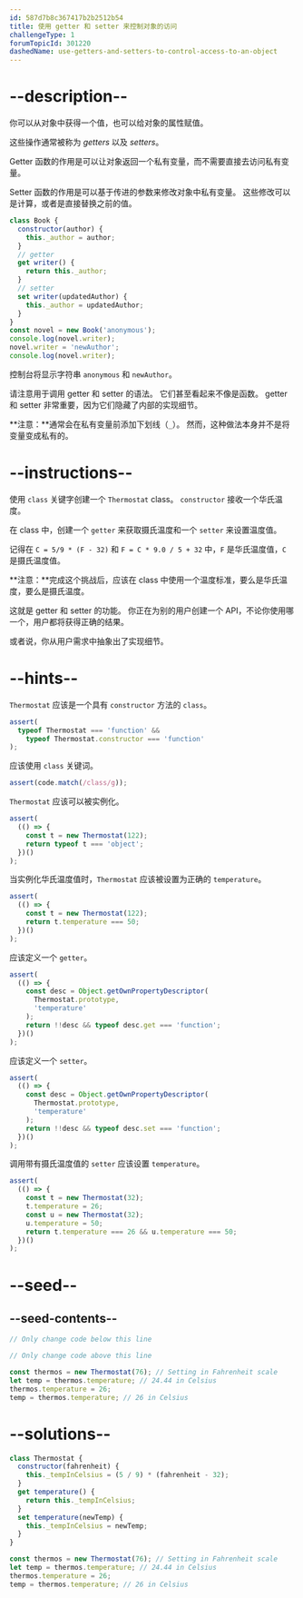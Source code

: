 ```yaml
---
id: 587d7b8c367417b2b2512b54
title: 使用 getter 和 setter 来控制对象的访问
challengeType: 1
forumTopicId: 301220
dashedName: use-getters-and-setters-to-control-access-to-an-object
---
```


# --description--

你可以从对象中获得一个值，也可以给对象的属性赋值。

这些操作通常被称为 <dfn>getters</dfn> 以及 <dfn>setters</dfn>。

Getter 函数的作用是可以让对象返回一个私有变量，而不需要直接去访问私有变量。

Setter 函数的作用是可以基于传进的参数来修改对象中私有变量。 这些修改可以是计算，或者是直接替换之前的值。

```js
class Book {
  constructor(author) {
    this._author = author;
  }
  // getter
  get writer() {
    return this._author;
  }
  // setter
  set writer(updatedAuthor) {
    this._author = updatedAuthor;
  }
}
const novel = new Book('anonymous');
console.log(novel.writer);
novel.writer = 'newAuthor';
console.log(novel.writer);
```

控制台将显示字符串 `anonymous` 和 `newAuthor`。

请注意用于调用 getter 和 setter 的语法。 它们甚至看起来不像是函数。 getter 和 setter 非常重要，因为它们隐藏了内部的实现细节。

**注意：**通常会在私有变量前添加下划线（`_`）。 然而，这种做法本身并不是将变量变成私有的。

# --instructions--

使用 `class` 关键字创建一个 `Thermostat` class。 `constructor` 接收一个华氏温度。

在 class 中，创建一个 `getter` 来获取摄氏温度和一个 `setter` 来设置温度值。

记得在 `C = 5/9 * (F - 32)` 和 `F = C * 9.0 / 5 + 32` 中，`F` 是华氏温度值，`C` 是摄氏温度值。

**注意：**完成这个挑战后，应该在 class 中使用一个温度标准，要么是华氏温度，要么是摄氏温度。

这就是 getter 和 setter 的功能。 你正在为别的用户创建一个 API，不论你使用哪一个，用户都将获得正确的结果。

或者说，你从用户需求中抽象出了实现细节。

# --hints--

`Thermostat` 应该是一个具有 `constructor` 方法的 `class`。

```js
assert(
  typeof Thermostat === 'function' &&
    typeof Thermostat.constructor === 'function'
);
```

应该使用 `class` 关键词。

```js
assert(code.match(/class/g));
```

`Thermostat` 应该可以被实例化。

```js
assert(
  (() => {
    const t = new Thermostat(122);
    return typeof t === 'object';
  })()
);
```

当实例化华氏温度值时，`Thermostat` 应该被设置为正确的 `temperature`。

```js
assert(
  (() => {
    const t = new Thermostat(122);
    return t.temperature === 50;
  })()
);
```

应该定义一个 `getter`。

```js
assert(
  (() => {
    const desc = Object.getOwnPropertyDescriptor(
      Thermostat.prototype,
      'temperature'
    );
    return !!desc && typeof desc.get === 'function';
  })()
);
```

应该定义一个 `setter`。

```js
assert(
  (() => {
    const desc = Object.getOwnPropertyDescriptor(
      Thermostat.prototype,
      'temperature'
    );
    return !!desc && typeof desc.set === 'function';
  })()
);
```

调用带有摄氏温度值的 `setter` 应该设置 `temperature`。

```js
assert(
  (() => {
    const t = new Thermostat(32);
    t.temperature = 26;
    const u = new Thermostat(32);
    u.temperature = 50;
    return t.temperature === 26 && u.temperature === 50;
  })()
);
```

# --seed--

## --seed-contents--

```js
// Only change code below this line

// Only change code above this line

const thermos = new Thermostat(76); // Setting in Fahrenheit scale
let temp = thermos.temperature; // 24.44 in Celsius
thermos.temperature = 26;
temp = thermos.temperature; // 26 in Celsius
```

# --solutions--

```js
class Thermostat {
  constructor(fahrenheit) {
    this._tempInCelsius = (5 / 9) * (fahrenheit - 32);
  }
  get temperature() {
    return this._tempInCelsius;
  }
  set temperature(newTemp) {
    this._tempInCelsius = newTemp;
  }
}

const thermos = new Thermostat(76); // Setting in Fahrenheit scale
let temp = thermos.temperature; // 24.44 in Celsius
thermos.temperature = 26;
temp = thermos.temperature; // 26 in Celsius
```

